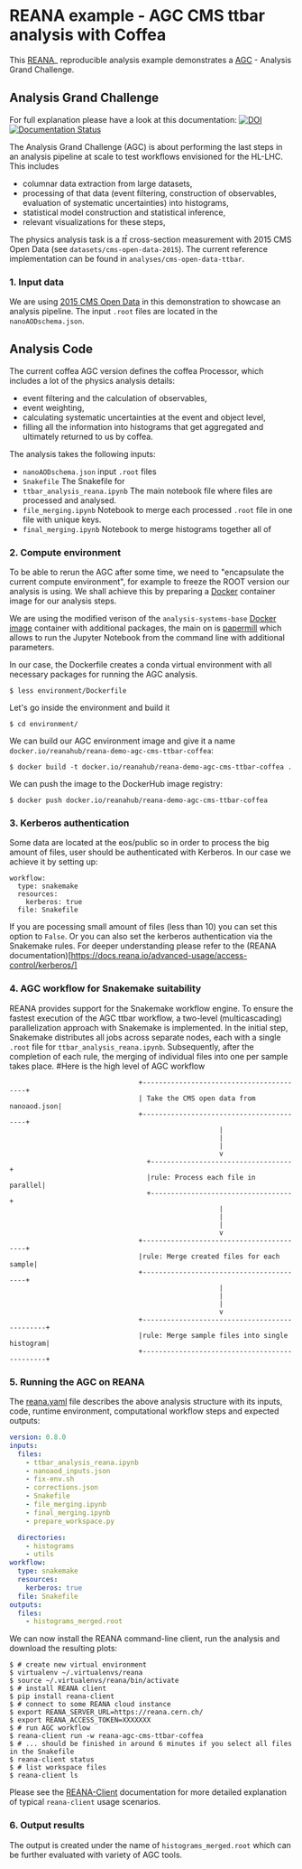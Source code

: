# REANA example - AGC CMS ttbar analysis with Coffea

This [REANA](http://www.reana.io/)_ reproducible analysis example demonstrates
a  [AGC](https://arxiv.org/abs/1010.2506) - Analysis Grand Challenge.

## Analysis Grand Challenge

For full explanation please have a look at this documentation:
[![DOI](https://zenodo.org/badge/DOI/10.5281/zenodo.7274936.svg)](https://doi.org/10.5281/zenodo.7274936)
[![Documentation Status](https://readthedocs.org/projects/agc/badge/?version=latest)](https://agc.readthedocs.io/en/latest/?badge=latest)

The Analysis Grand Challenge (AGC) is about performing the last steps in an analysis pipeline at scale to test workflows envisioned for the HL-LHC.
This includes

- columnar data extraction from large datasets,
- processing of that data (event filtering, construction of observables, evaluation of systematic uncertainties) into histograms,
- statistical model construction and statistical inference,
- relevant visualizations for these steps,

The physics analysis task is a $t\bar{t}$ cross-section measurement with 2015 CMS Open Data (see `datasets/cms-open-data-2015`).
The current reference implementation can be found in `analyses/cms-open-data-ttbar`.

### 1. Input data 

We are using [2015 CMS Open Data](https://cms.cern/news/first-cms-open-data-lhc-run-2-released) in this demonstration to showcase an analysis pipeline. The input `.root` files are located in the  `nanoAODschema.json`.
## Analysis Code
The current coffea AGC version defines the coffea Processor, which includes a lot of the physics analysis details:
- event filtering and the calculation of observables,
- event weighting,
- calculating systematic uncertainties at the event and object level,
- filling all the information into histograms that get aggregated and ultimately returned to us by coffea.

The analysis takes the following inputs:

- ``nanoAODschema.json`` input `.root` files
- ``Snakefile`` The Snakefile for 
- ``ttbar_analysis_reana.ipynb`` The main notebook file where files are processed and analysed.
- ``file_merging.ipynb`` Notebook to merge each processed `.root` file in one file with unique keys.
- ``final_merging.ipynb`` Notebook to merge histograms together all of 

### 2. Compute environment 

To be able to rerun the AGC after some time, we need to
"encapsulate the current compute environment", for example to freeze the ROOT version our
analysis is using. We shall achieve this by preparing a [Docker](https://www.docker.com/)
container image for our analysis steps.

We are using the modified verison of the ``analysis-systems-base`` [Docker image](https://github.com/iris-hep/analysis-systems-base) container with additional packages, the main on is [papermill](https://papermill.readthedocs.io/en/latest/) which allows to run the Jupyter Notebook from the command line with additional parameters.

In our case, the Dockerfile creates a conda virtual environment with all necessary packages for running the AGC analysis.

```console
$ less environment/Dockerfile
```
Let's go inside the environment and build it
```console
$ cd environment/
```

We can build our AGC environment image and give it a name
`docker.io/reanahub/reana-demo-agc-cms-ttbar-coffea`:

```console
$ docker build -t docker.io/reanahub/reana-demo-agc-cms-ttbar-coffea .
```

We can push the image to the DockerHub image registry:

```console
$ docker push docker.io/reanahub/reana-demo-agc-cms-ttbar-coffea
```

### 3. Kerberos authentication
Some data are located at the eos/public so in order to process the big amount of files, user should be authenticated with Kerberos.
In our case we achieve it by setting up:
```console
workflow:
  type: snakemake
  resources:
    kerberos: true
  file: Snakefile
```
If you are pocessing small amount of files (less than 10) you can set this option to `False`.
Or you can also set the kerberos authentication via the Snakemake rules.
For deeper understanding please refer to the (REANA documentation)[https://docs.reana.io/advanced-usage/access-control/kerberos/]

### 4. AGC workflow for Snakemake suitability  
REANA provides support for the Snakemake workflow engine. To ensure the fastest execution of the AGC ttbar workflow, a two-level (multicascading) parallelization approach with Snakemake is implemented.
In the initial step, Snakemake distributes all jobs across separate nodes, each with a single `.root` file for `ttbar_analysis_reana.ipynb`. 
Subsequently, after the completion of each rule, the merging of individual files into one per sample takes place.
#Here is the high level of AGC workflow 

```console
                                +-----------------------------------------+
                                | Take the CMS open data from nanoaod.json|
                                +-----------------------------------------+
                                                    |
                                                    |
                                                    |
                                                    v  
                                  +-----------------------------------+
                                  |rule: Process each file in parallel|
                                  +-----------------------------------+
                                                    |
                                                    |
                                                    |
                                                    v
                                +-----------------------------------------+                
                                |rule: Merge created files for each sample|
                                +-----------------------------------------+  
                                                    |
                                                    |
                                                    |
                                                    v
                                +----------------------------------------------+ 
                                |rule: Merge sample files into single histogram| 
                                +----------------------------------------------+
```

### 5. Running the AGC on REANA

The [reana.yaml](reana.yaml) file describes the above analysis
structure with its inputs, code, runtime environment, computational workflow steps and
expected outputs:

```yaml
version: 0.8.0
inputs:
  files:
    - ttbar_analysis_reana.ipynb 
    - nanoaod_inputs.json
    - fix-env.sh
    - corrections.json
    - Snakefile
    - file_merging.ipynb
    - final_merging.ipynb
    - prepare_workspace.py

  directories:
    - histograms
    - utils
workflow:
  type: snakemake
  resources:
    kerberos: true
  file: Snakefile
outputs:
  files:
    - histograms_merged.root
```

We can now install the REANA command-line client, run the analysis and download the
resulting plots:

```console
$ # create new virtual environment
$ virtualenv ~/.virtualenvs/reana
$ source ~/.virtualenvs/reana/bin/activate
$ # install REANA client
$ pip install reana-client
$ # connect to some REANA cloud instance
$ export REANA_SERVER_URL=https://reana.cern.ch/
$ export REANA_ACCESS_TOKEN=XXXXXXX
$ # run AGC workflow
$ reana-client run -w reana-agc-cms-ttbar-coffea
$ # ... should be finished in around 6 minutes if you select all files in the Snakefile
$ reana-client status
$ # list workspace files
$ reana-client ls
```

Please see the [REANA-Client](https://reana-client.readthedocs.io/) documentation for
more detailed explanation of typical `reana-client` usage scenarios.

### 6. Output results

The output is created under the name of ``histograms_merged.root`` which can be further evaluated with variety of AGC tools.




